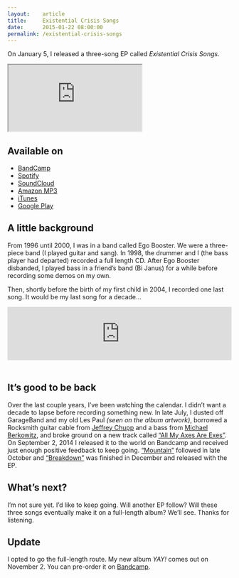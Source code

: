 ```yaml
---
layout:    article
title:     Existential Crisis Songs
date:      2015-01-22 08:00:00
permalink: /existential-crisis-songs
---
```


On January 5, I released a three-song EP called *Existential Crisis Songs*.

<iframe class="ecs-iframe" src="https://bandcamp.com/EmbeddedPlayer/album=1677567313/size=large/bgcol=ffffff/linkcol=0687f5/transparent=true/" seamless><a href="http://adarowski.bandcamp.com/album/existential-crisis-songs">Existential Crisis Songs by Adam Darowski</a></iframe>

## Available on
* [BandCamp](https://adarowski.bandcamp.com/album/existential-crisis-songs)
* [Spotify](https://open.spotify.com/album/4HCB3cRZ65C3mMUNacSWQQ)
* [SoundCloud](https://soundcloud.com/adam-darowski/sets/existential-crisis-songs)
* [Amazon MP3](http://www.amazon.com/Existential-Crisis-Songs-Explicit-Darowski/dp/B00RZDPRVW)
* [iTunes](https://itunes.apple.com/us/album/existential-crisis-songs-single/id955536871)
* [Google Play](https://play.google.com/store/music/album/Adam_Darowski_Existential_Crisis_Songs?id=B42gbbmodgvzoh44m33e6xsnb24&hl=en)

## A little background

From 1996 until 2000, I was in a band called Ego Booster. We were a three-piece band (I played guitar and sang). In 1998, the drummer and I (the bass player had departed) recorded a full length CD. After Ego Booster disbanded, I played bass in a friend’s band (Bi Janus) for a while before recording some demos on my own.

Then, shortly before the birth of my first child in 2004, I recorded one last song. It would be my last song for a decade…

<iframe style="border: 0; width: 100%; height: 120px; margin-bottom: 20px;" src="https://bandcamp.com/EmbeddedPlayer/track=1650807910/size=large/bgcol=ffffff/linkcol=0687f5/tracklist=false/artwork=small/transparent=true/" seamless><a href="http://adarowski.bandcamp.com/track/something-new">Something New by Adam Darowski</a></iframe>

## It’s good to be back

Over the last couple years, I’ve been watching the calendar. I didn’t want a decade to lapse before recording something new. In late July, I dusted off GarageBand and my old Les Paul *(seen on the album artwork)*, borrowed a Rocksmith guitar cable from [Jeffrey Chupp](http://semanticart.com) and a bass from [Michael Berkowitz](http://songsaboutsnow.com/), and broke ground on a new track called [“All My Axes Are Exes”](https://adarowski.bandcamp.com/track/all-my-axes-are-exes-2). On September 2, 2014 I released it to the world on Bandcamp and received just enough positive feedback to keep going. [“Mountain”](https://adarowski.bandcamp.com/track/mountain-2) followed in late October and [“Breakdown”](https://adarowski.bandcamp.com/track/breakdown) was finished in December and released with the EP.

## What’s next?

I’m not sure yet. I’d like to keep going. Will another EP follow? Will these three songs eventually make it on a full-length album? We’ll see. Thanks for listening.

## Update

I opted to go the full-length route. My new album *YAY!* comes out on November 2. You can pre-order it on [Bandcamp](https://adarowski.bandcamp.com/album/yay).
